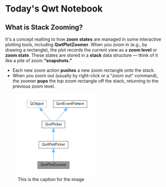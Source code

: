 # Today's Qwt Notebook
## What is Stack Zooming?
It's a concept realting to how **zoom states** are managed in some interactive plotting tools, including **QwtPlotZoomer**.
When you zoom in (e.g., by drawing a rectangle), the plot records the current view as a **zoom level** or **zoom state**.
These states are stored in a **stack** data structure — think of it like a pile of zoom **“snapshots.”**
- Each new zoom action **pushes** a new zoom rectangle onto the stack.
- When you zoom out (usually by right-click or a “zoom out” command), the zoomer **pops** the top zoom rectangle off the stack, returning to the previous zoom level.
<figure>
  <img src="./images/QwtPlotZoomer.PNG" alt="Inheritance diagram for QwtPlotZoomer
" width="250"/>
  <figcaption>This is the caption for the image</figcaption>
</figure>
